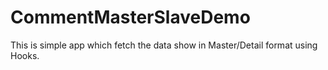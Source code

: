 # CommentMasterSlaveDemo
This is simple app which fetch the data show in Master/Detail format using Hooks.

